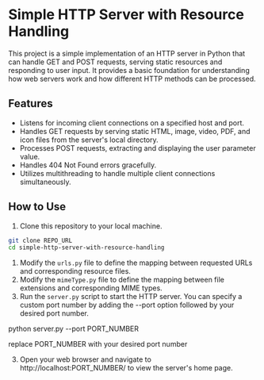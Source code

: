 # Simple HTTP Server with Resource Handling

This project is a simple implementation of an HTTP server in Python that can handle GET and POST requests, serving static resources and responding to user input. It provides a basic foundation for understanding how web servers work and how different HTTP methods can be processed.

## Features

- Listens for incoming client connections on a specified host and port.
- Handles GET requests by serving static HTML, image, video, PDF, and icon files from the server's local directory.
- Processes POST requests, extracting and displaying the user parameter value.
- Handles 404 Not Found errors gracefully.
- Utilizes multithreading to handle multiple client connections simultaneously.

## How to Use

1. Clone this repository to your local machine.

```bash
git clone REPO_URL
cd simple-http-server-with-resource-handling
```

1. Modify the `urls.py` file to define the mapping between requested URLs and corresponding resource files.
2. Modify the `mimeType.py` file to define the mapping between file extensions and corresponding MIME types.
3. Run the `server.py` script to start the HTTP server. You can specify a custom port number by adding the --port option followed by your desired port number.

python server.py --port PORT_NUMBER

replace PORT_NUMBER with your desired port number

3. Open your web browser and navigate to http://localhost:PORT_NUMBER/ to view the server's home page.
